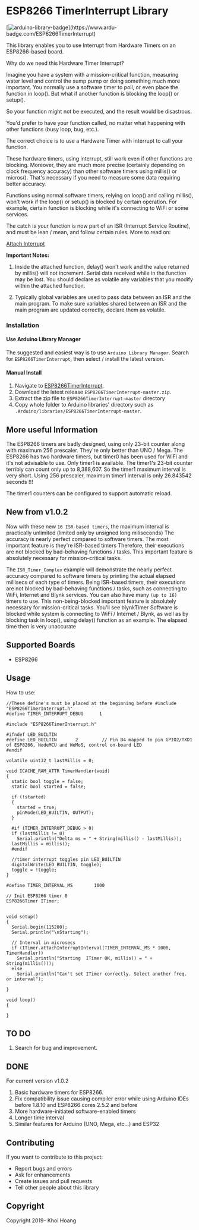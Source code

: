 # ESP8266 TimerInterrupt Library

[![arduino-library-badge](https://www.ardu-badge.com/badge/ESP8266TimerInterrupt.svg?)](https://www.ardu-badge.com/ESP8266TimerInterrupt)

This library enables you to use Interrupt from Hardware Timers on an ESP8266-based board.

Why do we need this Hardware Timer Interrupt?

Imagine you have a system with a mission-critical function, measuring water level and control the sump pump or doing something much more important. You normally use a software timer to poll, or even place the function in loop(). But what if another function is blocking the loop() or setup().

So your function might not be executed, and the result would be disastrous.

You'd prefer to have your function called, no matter what happening with other functions (busy loop, bug, etc.).

The correct choice is to use a Hardware Timer with Interrupt to call your function.

These hardware timers, using interrupt, still work even if other functions are blocking. Moreover, they are much more precise (certainly depending on clock frequency accuracy) than other software timers using millis() or micros(). That's necessary if you need to measure some data requiring better accuracy.

Functions using normal software timers, relying on loop() and calling millis(), won't work if the loop() or setup() is blocked by certain operation. For example, certain function is blocking while it's connecting to WiFi or some services.

The catch is your function is now part of an ISR (Interrupt Service Routine), and must be lean / mean, and follow certain rules. More to read on:

[Attach Interrupt](https://www.arduino.cc/reference/en/language/functions/external-interrupts/attachinterrupt/)

**Important Notes:**
1. Inside the attached function, delay() won’t work and the value returned by millis() will not increment. Serial data received while in the function may be lost. You should declare as volatile any variables that you modify within the attached function.

2. Typically global variables are used to pass data between an ISR and the main program. To make sure variables shared between an ISR and the main program are updated correctly, declare them as volatile.

### Installation

#### Use Arduino Library Manager

The suggested and easiest way is to use `Arduino Library Manager`. Search for `ESP8266TimerInterrupt`, then select / install the latest version.

#### Manual Install
1. Navigate to [ESP8266TimerInterrupt](https://github.com/khoih-prog/ESP8266TimerInterrupt).
2. Download the latest release `ESP8266TimerInterrupt-master.zip`.
3. Extract the zip file to `ESP8266TimerInterrupt-master` directory 
4. Copy whole folder to Arduino libraries' directory such as `.Arduino/libraries/ESP8266TimerInterrupt-master`.

## More useful Information

The ESP8266 timers are badly designed, using only 23-bit counter along with maximum 256 prescaler. They're only better than UNO / Mega.
The ESP8266 has two hardware timers, but timer0 has been used for WiFi and it's not advisable to use. Only timer1 is available.
The timer1's 23-bit counter terribly can count only up to 8,388,607. So the timer1 maximum interval is very short.
Using 256 prescaler, maximum timer1 interval is only 26.843542 seconds !!!

The timer1 counters can be configured to support automatic reload.

## New from v1.0.2

Now with these new `16 ISR-based timers`, the maximum interval is practically unlimited (limited only by unsigned long miliseconds)
The accuracy is nearly perfect compared to software timers. The most important feature is they're ISR-based timers
Therefore, their executions are not blocked by bad-behaving functions / tasks.
This important feature is absolutely necessary for mission-critical tasks. 

The `ISR_Timer_Complex` example will demonstrate the nearly perfect accuracy compared to software timers by printing the actual 
elapsed millisecs of each type of timers.
Being ISR-based timers, their executions are not blocked by bad-behaving functions / tasks, such as connecting to WiFi, Internet
and Blynk services. You can also have many `(up to 16)` timers to use.
This non-being-blocked important feature is absolutely necessary for mission-critical tasks. 
You'll see blynkTimer Software is blocked while system is connecting to WiFi / Internet / Blynk, as well as by blocking task 
in loop(), using delay() function as an example. The elapsed time then is very unaccurate

## Supported Boards

- ESP8266

## Usage

How to use:

```
//These define's must be placed at the beginning before #include "ESP8266TimerInterrupt.h"
#define TIMER_INTERRUPT_DEBUG      1

#include "ESP8266TimerInterrupt.h"

#ifndef LED_BUILTIN
#define LED_BUILTIN       2         // Pin D4 mapped to pin GPIO2/TXD1 of ESP8266, NodeMCU and WeMoS, control on-board LED
#endif

volatile uint32_t lastMillis = 0;

void ICACHE_RAM_ATTR TimerHandler(void)
{
  static bool toggle = false;
  static bool started = false;

  if (!started)
  {
    started = true;
    pinMode(LED_BUILTIN, OUTPUT);
  }

  #if (TIMER_INTERRUPT_DEBUG > 0)
  if (lastMillis != 0)
    Serial.println("Delta ms = " + String(millis() - lastMillis));
  lastMillis = millis();
  #endif
  
  //timer interrupt toggles pin LED_BUILTIN
  digitalWrite(LED_BUILTIN, toggle);
  toggle = !toggle;
}

#define TIMER_INTERVAL_MS        1000 

// Init ESP8266 timer 0
ESP8266Timer ITimer;


void setup()
{
  Serial.begin(115200);
  Serial.println("\nStarting");
  
  // Interval in microsecs
  if (ITimer.attachInterruptInterval(TIMER_INTERVAL_MS * 1000, TimerHandler))
    Serial.println("Starting  ITimer OK, millis() = " + String(millis()));
  else
    Serial.println("Can't set ITimer correctly. Select another freq. or interval");

}

void loop()
{
  
}

```
## TO DO

1. Search for bug and improvement.

## DONE

For current version v1.0.2

1. Basic hardware timers for ESP8266.
2. Fix compatibility issue causing compiler error while using Arduino IDEs before 1.8.10 and ESP8266 cores 2.5.2 and before
3. More hardware-initiated software-enabled timers
4. Longer time interval
5. Similar features for Arduino (UNO, Mega, etc...) and ESP32


## Contributing
If you want to contribute to this project:
- Report bugs and errors
- Ask for enhancements
- Create issues and pull requests
- Tell other people about this library

## Copyright
Copyright 2019- Khoi Hoang
